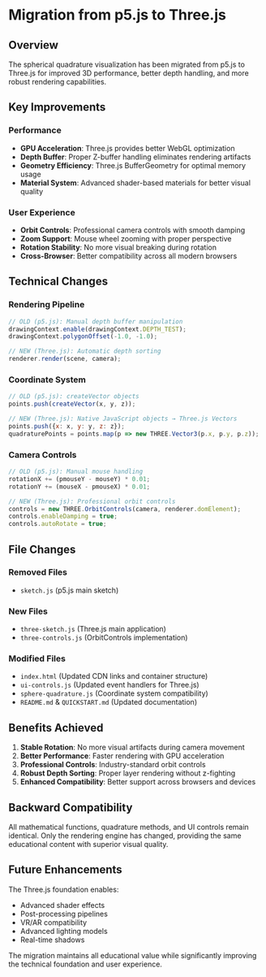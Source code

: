 # Migration from p5.js to Three.js

## Overview
The spherical quadrature visualization has been migrated from p5.js to Three.js for improved 3D performance, better depth handling, and more robust rendering capabilities.

## Key Improvements

### Performance
- **GPU Acceleration**: Three.js provides better WebGL optimization
- **Depth Buffer**: Proper Z-buffer handling eliminates rendering artifacts
- **Geometry Efficiency**: Three.js BufferGeometry for optimal memory usage
- **Material System**: Advanced shader-based materials for better visual quality

### User Experience
- **Orbit Controls**: Professional camera controls with smooth damping
- **Zoom Support**: Mouse wheel zooming with proper perspective
- **Rotation Stability**: No more visual breaking during rotation
- **Cross-Browser**: Better compatibility across all modern browsers

## Technical Changes

### Rendering Pipeline
```javascript
// OLD (p5.js): Manual depth buffer manipulation
drawingContext.enable(drawingContext.DEPTH_TEST);
drawingContext.polygonOffset(-1.0, -1.0);

// NEW (Three.js): Automatic depth sorting
renderer.render(scene, camera);
```

### Coordinate System
```javascript
// OLD (p5.js): createVector objects
points.push(createVector(x, y, z));

// NEW (Three.js): Native JavaScript objects → Three.js Vectors
points.push({x: x, y: y, z: z});
quadraturePoints = points.map(p => new THREE.Vector3(p.x, p.y, p.z));
```

### Camera Controls
```javascript
// OLD (p5.js): Manual mouse handling
rotationX += (pmouseY - mouseY) * 0.01;
rotationY += (mouseX - pmouseX) * 0.01;

// NEW (Three.js): Professional orbit controls
controls = new THREE.OrbitControls(camera, renderer.domElement);
controls.enableDamping = true;
controls.autoRotate = true;
```

## File Changes

### Removed Files
- `sketch.js` (p5.js main sketch)

### New Files
- `three-sketch.js` (Three.js main application)
- `three-controls.js` (OrbitControls implementation)

### Modified Files
- `index.html` (Updated CDN links and container structure)
- `ui-controls.js` (Updated event handlers for Three.js)
- `sphere-quadrature.js` (Coordinate system compatibility)
- `README.md` & `QUICKSTART.md` (Updated documentation)

## Benefits Achieved

1. **Stable Rotation**: No more visual artifacts during camera movement
2. **Better Performance**: Faster rendering with GPU acceleration
3. **Professional Controls**: Industry-standard orbit controls
4. **Robust Depth Sorting**: Proper layer rendering without z-fighting
5. **Enhanced Compatibility**: Better support across browsers and devices

## Backward Compatibility
All mathematical functions, quadrature methods, and UI controls remain identical. Only the rendering engine has changed, providing the same educational content with superior visual quality.

## Future Enhancements
The Three.js foundation enables:
- Advanced shader effects
- Post-processing pipelines  
- VR/AR compatibility
- Advanced lighting models
- Real-time shadows

The migration maintains all educational value while significantly improving the technical foundation and user experience.